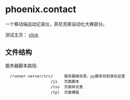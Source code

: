 phoenix.contact
===============

一个移动端运动记录仪，菲尼克斯自动化大赛部分。

测试主页： [click](http://localhost:8080/index)

文件结构
--------

服务器脚本路径: 
   
      /runner-server/src/     服务器根目录，py脚本目前放在这里
                        /js   页面脚本
                        /css  页面样式表
                        /tpl  页面模版
                                 
                                 
